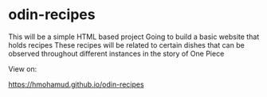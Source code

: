 # odin-recipes
This will be a simple HTML based project
Going to build a basic website that holds recipes
These recipes will be related to certain dishes that can be observed
throughout different instances in the story of One Piece

View on:

https://hmohamud.github.io/odin-recipes
